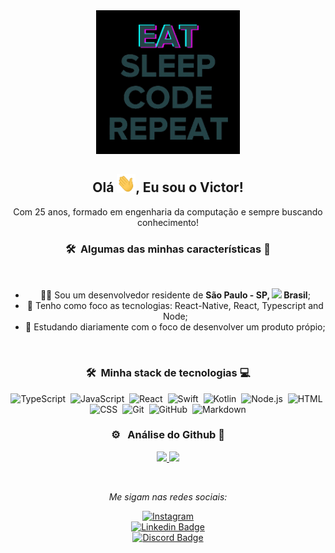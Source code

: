 <div align="center">
  <img src="https://github.com/victorb132/victorb132/blob/main/gifs/code.gif" width="230px">
  <h2> Olá <img src="https://github.com/victorb132/victorb132/blob/main/gifs/Hi.gif" width="30px">, Eu sou o Victor! </h2>
</div>

<div align="center">
  <p>Com 25 anos, formado em engenharia da computação e sempre buscando conhecimento! </p>


  ### 🛠 &nbsp;Algumas das minhas características 🤪
  </div>

<br>
  <ul>
  <div align="center">
    <li>🧑‍💻 Sou um desenvolvedor residente de <b>São Paulo - SP, <img src="https://image.flaticon.com/icons/svg/197/197386.svg" width="13"/> Brasil</b>;</li>
    <li>💾 Tenho como foco as tecnologias: React-Native, React, Typescript and Node;</li>
    <li>📖 Estudando diariamente com o foco de desenvolver um produto própio;</li>
  </div>
  </ul>
<br>

<div align="center">
  
  ### 🛠 &nbsp;Minha stack de tecnologias 💻

![TypeScript](https://img.shields.io/badge/-TypeScript-05122A?style=flat&logo=typescript)&nbsp;
![JavaScript](https://img.shields.io/badge/-JavaScript-05122A?style=flat&logo=javascript)&nbsp;
![React](https://img.shields.io/badge/-React-05122A?style=flat&logo=react)&nbsp;
![Swift](https://img.shields.io/badge/-Swift-05122A?style=flat&logo=swift)&nbsp;
![Kotlin](https://img.shields.io/badge/-Kotlin-05122A?style=flat&logo=kotlin)&nbsp;
![Node.js](https://img.shields.io/badge/-Node.js-05122A?style=flat&logo=node.js)&nbsp;
![HTML](https://img.shields.io/badge/-HTML-05122A?style=flat&logo=HTML5)&nbsp;
![CSS](https://img.shields.io/badge/-CSS-05122A?style=flat&logo=CSS3&logoColor=1572B6)&nbsp;
![Git](https://img.shields.io/badge/-Git-05122A?style=flat&logo=git)&nbsp;
![GitHub](https://img.shields.io/badge/-GitHub-05122A?style=flat&logo=github)&nbsp;
![Markdown](https://img.shields.io/badge/-Markdown-05122A?style=flat&logo=markdown)

### ⚙️ &nbsp; Análise do Github 🧐

<p align="center">
<a href="https://github.com/AVS1508">
  <img height="180em" src="https://github-readme-stats-eight-theta.vercel.app/api?username=victorb132&show_icons=true&theme=algolia&include_all_commits=true&count_private=true"/>
  <img height="180em" src="https://github-readme-stats-eight-theta.vercel.app/api/top-langs/?username=victorb132&layout=compact&langs_count=8&theme=algolia"/>
</a>
</p>

</br>

<i>Me sigam nas redes sociais:</i><br>

<a href="https://www.instagram.com/victorb132" target="_blank"><img src="https://img.shields.io/badge/Instagram-%23E4405F.svg?&style=flat-square&logo=instagram&logoColor=white" alt="Instagram"></a>
<br/>
[![Linkedin Badge](https://img.shields.io/badge/-LinkedIn-0e76a8?style=flat&logo=Linkedin&logoColor=white)](https://www.linkedin.com/in/victor-novais-30b14510a/)
<br />
[![Discord Badge](https://img.shields.io/badge/Discord-7289DA?style=flat&logo=discord&logoColor=white)](https://victornovais#9137)
</div>
